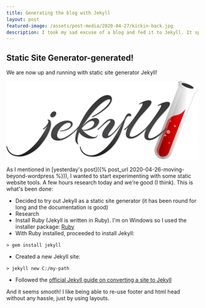 ```yaml
---
title: Generating the blog with Jekyll
layout: post
featured-image: /assets/post-media/2020-04-27/kickin-back.jpg
description: I took my sad excuse of a blog and fed it to Jekyll. It spat this out!
---
```


## Static Site Generator-generated!

We are now up and running with static site generator Jekyll!

![Jekyll logo](\assets\post-media\2020-04-27\jekyll.svg "Jekyll logo")

As I mentioned in [yesterday's post]({% post_url 2020-04-26-moving-beyond-wordpress %})), I wanted to start experimenting with some static website tools. A few hours research today and we're good (I think). This is what's been done:

- Decided to try out Jekyll as a static site generator (it has been round for long and the documentation is good)
- Research
- Install Ruby (Jekyll is written in Ruby). I'm on Windows so I used the installer package: [Ruby](https://www.ruby-lang.org/en/)
- With Ruby installed, proceeded to install Jekyll:

```
> gem install jekyll
```

- Created a new Jekyll site:

```
> jekyll new C:/my-path
```

- Followed the [official Jekyll guide on converting a site to Jekyll](https://jekyllrb.com/tutorials/convert-site-to-jekyll/)

And it seems smooth! I like being able to re-use footer and html head without any hassle, just by using layouts.
